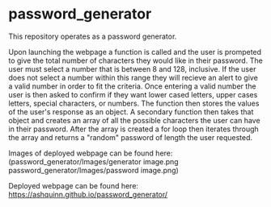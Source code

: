 # password_generator

This repository operates as a password generator.

Upon launching the webpage a function is called and the user is prompeted to give the total number of characters they would like in their password. The user must select a number that is between 8 and 128, inclusive. If the user does not select a number within this range they will recieve an alert to give a valid number in order to fit the criteria. Once entering a valid number the user is then asked to confirm if they want lower cased letters, upper cases letters, special characters, or numbers. The function then stores the values of the user's response as an object. A secondary function then takes that object and creates an array of all the possible characters the user can have in their password. After the array is created a for loop then iterates through the array and returns a "random" password of length the user requested. 

Images of deployed webpage can be found here: (password_generator/Images/generator image.png password_generator/Images/password image.png)


Deployed webpage can be found here: https://ashquinn.github.io/password_generator/